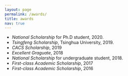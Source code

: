 ```yaml
---
layout: page
permalink: /awards/
title: awards
nav: true
---
```


- *National Scholarship* for Ph.D student, 2020.
- *Tsingfeng Scholarship*, Tsinghua University, 2019.
- *CACS Scholarship*, 2019
- *Excellent Graguate*, 2018
- *National Scholarship* for undergraduate student, 2018.
- *First-class Academic Scholarship*, 2017
- *First-class Academic Scholarship*, 2016



